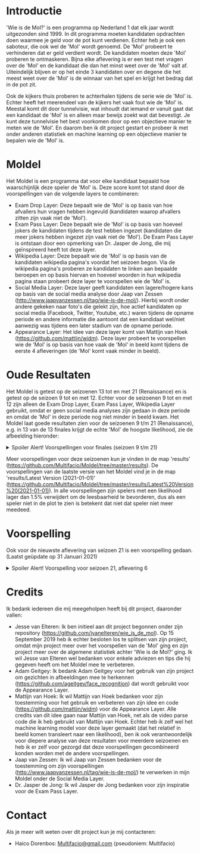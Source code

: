 # Introductie
'Wie is de Mol?' is een programma op Nederland 1 dat elk jaar wordt uitgezonden sind 1999. In dit programma moeten kandidaten opdrachten doen waarmee je geld voor de pot kunt verdienen. Echter heb je ook een saboteur, die ook wel de 'Mol' wordt genoemd. De 'Mol' probeert te verhinderen dat er geld verdient wordt. De kandidaten moeten deze 'Mol' proberen te ontmaskeren. Bijna elke aflevering is er een test met vragen over de 'Mol' en de kandidaat die dan het minst weet over de 'Mol' valt af. Uiteindelijk blijven er op het einde 3 kandidaten over en degene die het meest weet over de 'Mol' is de winnaar van het spel en krijgt het bedrag dat in de pot zit. 

Ook de kijkers thuis proberen te achterhalen tijdens de serie wie de 'Mol' is. Echter heeft het meerendeel van de kijkers het vaak fout wie de 'Mol' is. Meestal komt dit door tunnelvisie, wat inhoudt dat iemand er vanuit gaat dat een kandidaat de 'Mol' is en alleen maar bewijs zoekt wat dat bevestigt. Je kunt deze tunnelvisie het best voorkomen door op een objectieve manier te meten wie de 'Mol'. En daarom ben ik dit project gestart en probeer ik met onder anderen statistiek en machine learning op een objectieve manier te bepalen wie de 'Mol' is.

# Moldel
Het Moldel is een programma dat voor elke kandidaat bepaald hoe waarschijnlijk deze speler de 'Mol' is. Deze score komt tot stand door de voorspellingen van de volgende layers te combineren:
* Exam Drop Layer: Deze bepaalt wie de 'Mol' is op basis van hoe afvallers hun vragen hebben ingevuld (kandidaten waarop afvallers zitten zijn vaak niet de 'Mol').
* Exam Pass Layer: Deze bepaalt wie de 'Mol' is op basis van hoeveel jokers de kandidaten tijdens de test hebben ingezet (kandidaten die meer jokers hebben ingezet zijn vaak niet de 'Mol'). De Exam Pass Layer is ontstaan door een opmerking van Dr. Jasper de Jong, die mij geïnspireerd heeft tot deze layer.
* Wikipedia Layer: Deze bepaalt wie de 'Mol' is op basis van de kandidaten wikipedia pagina's voordat het seizoen begon. Via de wikipedia pagina's proberen ze kandidaten te linken aan bepaalde beroepen en op basis hiervan en hoeveel woorden in hun wikipedia pagina staan probeert deze layer te voorspellen wie de 'Mol' is.
* Social Media Layer: Deze layer geeft kandidaten een lagere/hogere kans op basis van de social media analyse door Jaap van Zessen (http://www.jaapvanzessen.nl/tag/wie-is-de-mol/). Hierbij wordt onder andere gekeken naar foto's die gelekt zijn, hoe actief kandidaten op social media (Facebook, Twitter, Youtube, etc.) waren tijdens de opname periode en andere informatie die aantoont dat een kandidaat wel/niet aanwezig was tijdens een later stadium van de opname periode.
* Appearance Layer: Het idee van deze layer komt van Mattijn van Hoek (https://github.com/mattijn/widm). Deze layer probeert te voorspellen wie de 'Mol' is op basis van hoe vaak de 'Mol' in beeld komt tijdens de eerste 4 afleveringen (de 'Mol' komt vaak minder in beeld). 

# Oude Resultaten
Het Moldel is getest op de seizoenen 13 tot en met 21 (Renaissance) en is getest op de seizoen 9 tot en met 12. Echter voor de seizoenen 9 tot en met 12 zijn alleen de Exam Drop Layer, Exam Pass Layer, Wikipedia Layer gebruikt, omdat er geen social media analyses zijn gedaan in deze periode en omdat de 'Mol' in deze periode nog niet minder in beeld kwam. Het Moldel laat goede resultaten zien voor de seizoenen 9 t/m 21 (Renaissance), e.g. in 13 van de 13 finales krijgt de echte 'Mol' de hoogste likelihood, zie de afbeelding hieronder: 
<details>
  <summary>Spoiler Alert! Voorspellingen voor finales (seizoen 9 t/m 21)</summary>
  
  ![Finale Voorspellingen](https://github.com/Multifacio/Moldel/blob/master/results/Final%20Results%20(9-21)%20(2021-01-01).png)
</details>

Meer voorspellingen voor deze seizoenen kun je vinden in de map 'results' (https://github.com/Multifacio/Moldel/tree/master/results). De voorspellingen van de laatste versie van het Moldel vind je in de map 'results/Latest Version (2021-01-01)' (https://github.com/Multifacio/Moldel/tree/master/results/Latest%20Version%20(2021-01-01)). In alle voorspellingen zijn spelers met een likelihood lager dan 1.5% verwijdert om de leesbaarheid te bevorderen, dus als een speler niet in de plot te zien is betekent dat niet dat speler niet meer meedeed.

# Voorspelling
Ook voor de nieuwste aflevering van seizoen 21 is een voorspelling gedaan. (Laatst geüpdate op 31 Januari 2021)
<details>
  <summary>Spoiler Alert! Voorspelling voor seizoen 21, aflevering 6</summary>
  
  ![Voorspelling](https://github.com/Multifacio/Moldel/blob/master/results/Season%2022%20(Original)/05%20-%20After%20Episode%205.png)
</details>

# Credits
Ik bedank iedereen die mij meegeholpen heeft bij dit project, daaronder vallen:
* Jesse van Elteren: Ik ben initieel aan dit project begonnen onder zijn repository (https://github.com/jvanelteren/wie_is_de_mol). Op 15 September 2019 heb ik echter besloten los te splitsen van zijn project, omdat mijn project meer over het voorspellen van de 'Mol' ging en zijn project meer over de algemene statistiek achter 'Wie is de Mol?' ging. Ik wil Jesse van Elteren wel bedanken voor enkele adviezen en tips die hij gegeven heeft om het Moldel mee te verbeteren.
* Adam Geitgey: Ik bedank Adam Geitgey voor het gebruik van zijn project om gezichten in afbeeldingen mee te herkennen (https://github.com/ageitgey/face_recognition) dat wordt gebruikt voor de Appearance Layer.  
* Mattijn van Hoek: Ik wil Mattijn van Hoek bedanken voor zijn toestemming voor het gebruik en verbeteren van zijn idee en code (https://github.com/mattijn/widm) voor de Appearance Layer. Alle credits van dit idee gaan naar Mattijn van Hoek, net als de video parse code die ik heb gebruikt van Mattijn van Hoek. Echter heb ik zelf wel het machine learning model voor deze layer gemaakt (dat het relatief in beeld komen transleert naar een likelihood), ben ik ook verantwoordelijk voor diepere analyse van deze resultaten voor meerdere seizoenen en heb ik er zelf voor gezorgd dat deze voorspellingen gecombineerd konden worden met de andere voorspellingen. 
* Jaap van Zessen: Ik wil Jaap van Zessen bedanken voor de toestemming om zijn voorspellingen (http://www.jaapvanzessen.nl/tag/wie-is-de-mol/) te verwerken in mijn Moldel onder de Social Media Layer.
* Dr. Jasper de Jong: Ik wil Jasper de Jong bedanken voor zijn inspiratie voor de Exam Pass Layer.

# Contact
Als je meer wilt weten over dit project kun je mij contacteren:
* Haico Dorenbos: Multifacio@gmail.com (pseudoniem: Multifacio)
